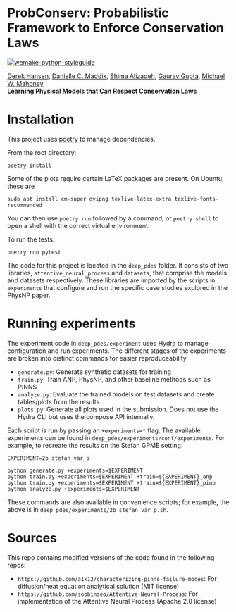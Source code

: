 # ProbConserv: Probabilistic Framework to Enforce Conservation Laws
[![wemake-python-styleguide](https://img.shields.io/badge/style-wemake-000000.svg)](https://github.com/wemake-services/wemake-python-styleguide)

[Derek Hansen](http://www-personal.umich.edu/~dereklh/), [Danielle C. Maddix](https://scholar.google.com/citations?user=IPDByA8AAAAJ&hl=en), [Shima Alizadeh](https://scholar.google.com/citations?user=r3qS03kAAAAJ&hl=en), [Gaurav Gupta](http://guptagaurav.me/index.html), [Michael W. Mahoney](https://www.stat.berkeley.edu/~mmahoney/) \
**Learning Physical Models that Can Respect Conservation Laws**

# Installation
This project uses [poetry](https://python-poetry.org/) to manage dependencies.

From the root directory:
```
poetry install
```

Some of the plots require certain LaTeX packages are present. On Ubuntu, these are
```
sudo apt install cm-super dvipng texlive-latex-extra texlive-fonts-recommended
```

You can then use `poetry run` followed by a command, or `poetry shell` to open a shell with the correct virtual environment.

To run the tests:
```
poetry run pytest
```
The code for this project is located in the `deep_pdes` folder. It consists of two libraries, `attentive_neural_process` and  `datasets`, that comprise the models and datasets respectively.
These libraries are imported by the scripts in `experiments` that configure and run the specific case studies explored in the PhysNP paper.
# Running experiments
The experiment code in `deep_pdes/experiment` uses [Hydra](https://hydra.cc/) to manage configuration and run experiments. The different stages of the experiments are broken into distinct commands for easier reproduceability
- `generate.py`: Generate synthetic datasets for training
- `train.py`: Train ANP, PhysNP, and other baseline methods such as PINNS
- `analyze.py`: Evaluate the trained models on test datasets and create tables/plots from the results.
- `plots.py`: Generate all plots used in the submission. Does not use the Hydra CLI but uses the compose API internally.

Each script is run by passing an `+experiments=*` flag. The available experiments can be found in `deep_pdes/experiments/conf/experiments`. For example, to recreate the results on the Stefan GPME setting:
```
EXPERIMENT=2b_stefan_var_p

python generate.py +experiments=$EXPERIMENT
python train.py +experiments=$EXPERIMENT +train=${EXPERIMENT}_anp
python train.py +experiments=$EXPERIMENT +train=${EXPERIMENT}_pinp
python analyze.py +experiments=$EXPERIMENT
```
These commands are also available in convenience scripts; for example, the above is in `deep_pdes/experiments/2b_stefan_var_p.sh`.

# Sources
This repo contains modified versions of the code found in the following repos:
- `https://github.com/a1k12/characterizing-pinns-failure-modes`: For diffusion/heat equation analytical solution (MIT license)
- `https://github.com/soobinseo/Attentive-Neural-Process`: For implementation of the Attentive Neural Process (Apache 2.0 license)

